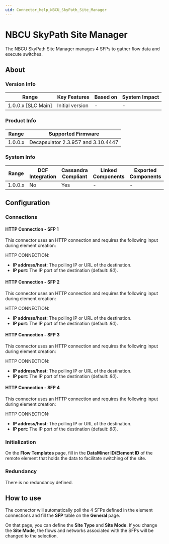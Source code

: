 ```yaml
---
uid: Connector_help_NBCU_SkyPath_Site_Manager
---
```


# NBCU SkyPath Site Manager

The NBCU SkyPath Site Manager manages 4 SFPs to gather flow data and execute switches.

## About

### Version Info

| Range                | Key Features     | Based on     | System Impact     |
|----------------------|------------------|--------------|-------------------|
| 1.0.0.x \[SLC Main\] | Initial version  | \-           | \-                |

### Product Info

| **Range** | **Supported Firmware**             |
|-----------|------------------------------------|
| 1.0.0.x   | Decapsulator 2.3.957 and 3.10.4447 |

### System Info

| Range     | DCF Integration     | Cassandra Compliant     | Linked Components     | Exported Components     |
|-----------|---------------------|-------------------------|-----------------------|-------------------------|
| 1.0.0.x   | No                  | Yes                     | \-                    | \-                      |

## Configuration

### Connections

#### HTTP Connection - SFP 1

This connector uses an HTTP connection and requires the following input during element creation:

HTTP CONNECTION:

- **IP address/host**: The polling IP or URL of the destination.
- **IP port**: The IP port of the destination (default: *80*).

#### HTTP Connection - SFP 2

This connector uses an HTTP connection and requires the following input during element creation:

HTTP CONNECTION:

- **IP address/host**: The polling IP or URL of the destination.
- **IP port**: The IP port of the destination (default: *80*).

#### HTTP Connection - SFP 3

This connector uses an HTTP connection and requires the following input during element creation:

HTTP CONNECTION:

- **IP address/host**: The polling IP or URL of the destination.
- **IP port**: The IP port of the destination (default: *80*).

#### HTTP Connection - SFP 4

This connector uses an HTTP connection and requires the following input during element creation:

HTTP CONNECTION:

- **IP address/host**: The polling IP or URL of the destination.
- **IP port**: The IP port of the destination (default: *80*).

### Initialization

On the **Flow Templates** page, fill in the **DataMiner ID/Element ID** of the remote element that holds the data to facilitate switching of the site.

### Redundancy

There is no redundancy defined.

## How to use

The connector will automatically poll the 4 SFPs defined in the element connections and fill the **SFP** table on the **General** page.

On that page, you can define the **Site Type** and **Site Mode**. If you change the **Site Mode**, the flows and networks associated with the SFPs will be changed to the selection.

